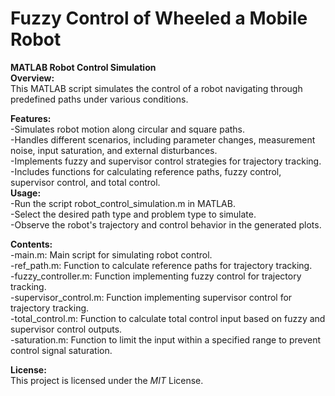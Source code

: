 # Fuzzy Control of Wheeled a Mobile Robot
**MATLAB Robot Control Simulation**  
**Overview:**   
This MATLAB script simulates the control of a robot navigating through predefined paths under various conditions.  

**Features:**  
-Simulates robot motion along circular and square paths.  
-Handles different scenarios, including parameter changes, measurement noise, input saturation, and external disturbances.  
-Implements fuzzy and supervisor control strategies for trajectory tracking.   
-Includes functions for calculating reference paths, fuzzy control, supervisor control, and total control.   
**Usage:**  
-Run the script robot_control_simulation.m in MATLAB.     
-Select the desired path type and problem type to simulate.     
-Observe the robot's trajectory and control behavior in the generated plots.    

**Contents:**   
-main.m: Main script for simulating robot control.    
-ref_path.m: Function to calculate reference paths for trajectory tracking.    
-fuzzy_controller.m: Function implementing fuzzy control for trajectory tracking.    
-supervisor_control.m: Function implementing supervisor control for trajectory tracking.  
-total_control.m: Function to calculate total control input based on fuzzy and supervisor control outputs.  
-saturation.m: Function to limit the input within a specified range to prevent control signal saturation.

**License:**  
This project is licensed under the _MIT_ License.
